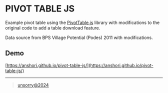 # PIVOT TABLE JS

Example pivot table using the [PivotTable.js](https://pivottable.js.org/) library with modifications to the original code to add a table download feature.

Data source from BPS Village Potential (Podes) 2011 with modifications.

## Demo

[https://anshori.github.io/pivot-table-js/](https://anshori.github.io/pivot-table-js/)

---
> [unsorry@2024](https://unsorry.net)